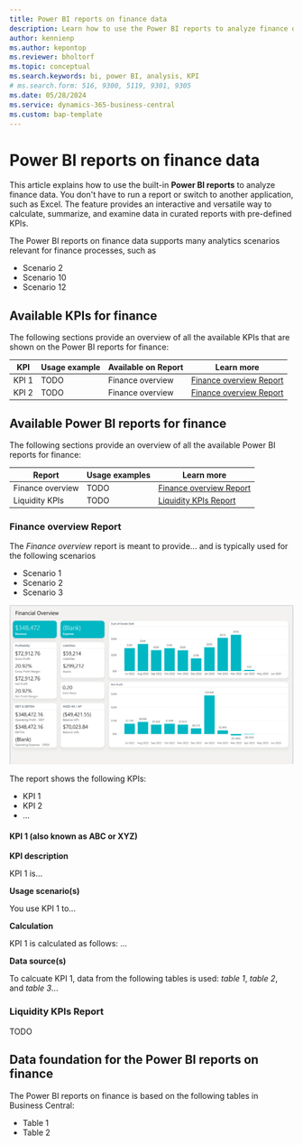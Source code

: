 ```yaml
---
title: Power BI reports on finance data
description: Learn how to use the Power BI reports to analyze finance data.
author: kennienp
ms.author: kepontop
ms.reviewer: bholtorf
ms.topic: conceptual
ms.search.keywords: bi, power BI, analysis, KPI
# ms.search.form: 516, 9300, 5119, 9301, 9305
ms.date: 05/28/2024
ms.service: dynamics-365-business-central
ms.custom: bap-template
---
```


# Power BI reports on finance data

This article explains how to use the built-in **Power BI reports** to analyze finance data. You don't have to run a report or switch to another application, such as Excel. The feature provides an interactive and versatile way to calculate, summarize, and examine data in curated reports with pre-defined KPIs. 

The Power BI reports on finance data supports many analytics scenarios relevant for finance processes, such as

- Scenario 2 
- Scenario 10 
- Scenario 12


## Available KPIs for finance

The following sections provide an overview of all the available KPIs that are shown on the Power BI reports for finance:

| KPI | Usage example | Available on Report | Learn more |
| --- | ------------- | ------------------- | ---------- |
| KPI 1 | TODO | Finance overview | [Finance overview Report](#finance-overview-report) |
| KPI 2 | TODO | Finance overview | [Finance overview Report](#finance-overview-report) |


## Available Power BI reports for finance

The following sections provide an overview of all the available Power BI reports for finance:

| Report | Usage examples | Learn more |
| ------ | -------------- | ---------- |
| Finance overview | TODO | [Finance overview Report](#finance-overview-report) |
| Liquidity KPIs | TODO | [Liquidity KPIs Report](#liquidity-kpis-report) |


### Finance overview Report

The _Finance overview_ report is meant to provide... and is typically used for the following scenarios

- Scenario 1 
- Scenario 2 
- Scenario 3 

![Screenshot of the Finance overview report](./media/finance-powerbi-finance-overview.png "Finance Overview (screenshot)")

The report shows the following KPIs:

- KPI 1
- KPI 2
- ...

#### KPI 1 (also known as ABC or XYZ)

**KPI description**

KPI 1 is...

**Usage scenario(s)**

You use KPI 1 to...

**Calculation**

KPI 1 is calculated as follows: ...

**Data source(s)**

To calcuate KPI 1, data from the following tables is used: _table 1_, _table 2_, and _table 3_...


### Liquidity KPIs Report

TODO


## Data foundation for the Power BI reports on finance

The Power BI reports on finance is based on the following tables in Business Central:

- Table 1
- Table 2


<!-- ## See also -->

